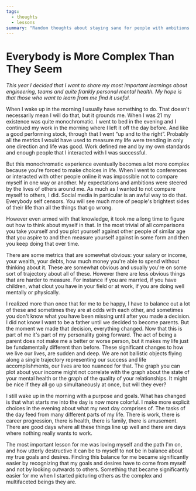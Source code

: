 ```yaml
---
tags:
  - thoughts
  - lessons
summary: "Random thoughts about staying sane for people with ambitions."
---
```


# Everybody is More Complex Than They Seem

*This year I decided that I want to share my most important learnings about
engineering, teams and quite frankly personal mental health.  My hope is that
those who want to learn from me find it useful.*

When I wake up in the morning I usually have something to do.  That
doesn't necessarily mean I will do that, but it grounds me.  When I was
21 my existence was quite monochromatic.  I went to bed in the evening and
I continued my work in the morning where I left it off the day before.
And like a good performing stock, through that I went “up and to the
right”.  Probably all the metrics I would have used to measure my life
were trending in only one direction and life was good.  Work defined me
and by my own standards and enough people that I interacted with I was
successful.

But this monochromatic experience eventually becomes a lot more complex
because you're forced to make choices in life.  When I went to conferences
or interacted with other people online it was impossible not to compare
myself in one way or another.  My expectations and ambitions were steered
by the lives of others around me.  As much as I wanted to not compare
myself to others, I did.  Social media in particular is an awful way to do
that.  Everybody self censors.  You will see much more of people's
brightest sides of their life than all the things that go wrong.

However even armed with that knowledge, it took me a long time to figure
out how to think about myself in that.  In the most trivial of all
comparisons you take yourself and you plot yourself against other people
of similar age that you aspire to and then measure yourself against in
some form and then you keep doing that over time.

There are some metrics that are somewhat obvious: your salary or income,
your wealth, your debts, how much money you're able to spend without
thinking about it.  These are somewhat obvious and usually you're on some
sort of trajectory about all of these.  However there are less obvious
things that are harder to measure.  For instance if you are married, if
you have children, what clout you have in your field or at work, if you
are doing well mentally or physically.

I realized more than once that for me to be happy, I have to balance out a
lot of these and sometimes they are at odds with each other, and sometimes
you don't know what you have been missing until after you made a decision.
I did not know I want to be a father until we decided to become parents.
But the moment we made that decision, everything changed.  Now that this
is part of me it's part of my personality going forward.  The act of being
a parent does not make me a better or worse person, but it makes my life
just be fundamentally different than before.  These significant changes to
how we live our lives, are sudden and deep.  We are not ballistic objects
flying along a single trajectory representing our success and life
accomplishments, our lives are too nuanced for that.  The graph you can
plot about your income might not correlate with the graph about the state
of your mental health or the graph of the quality of your relationships.
It might be nice if they all go up simultaneously at once, but will they
ever?

I still wake up in the morning with a purpose and goals.  What has changed
is that what starts me into the day is now more colorful.  I make more
explicit choices in the evening about what my next day comprises of.  The
tasks of the day feed from many different parts of my life.  There is
work, there is career progression, there is health, there is family, there
is amusement.  There are good days where all these things line up well and
there are days where nothing really wants to work.

The most important lesson for me was loving myself and the path I'm on,
and how utterly destructive it can be to myself to not be in balance about
my true goals and desires.  Finding this balance for me became
significantly easier by recognizing that my goals and desires have to come
from myself and not by looking outwards to others.  Something that became
significantly easier for me when I started picturing others as the complex
and multifaceted beings they are.
